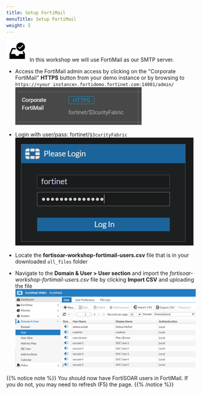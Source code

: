 ```yaml
---
title: Setup FortiMail
menuTitle: Setup FortiMail
weight: 5
---
```


![user_complete_icon](check_box.svg)
In this workshop we will use FortiMail as our SMTP server.

- Access the FortiMail admin access by clicking on the "Corporate FortiMail" **HTTPS** button from your demo instance or by browsing to `https://<your instance>.fortidemo.fortinet.com:14001/admin/`
![HTTPS page](fortimail_https.png)

- Login with user/pass: fortinet/```$3curityFabric```
![Login Screen](fortimail_login.png)

- Locate the **fortisoar-workshop-fortimail-users.csv** file that is in your downloaded `all_files` folder

- Navigate to the **Domain & User > User section** and import the *fortisoar-workshop-fortimail-users.csv* file by clicking **Import CSV** and uploading the file
![FortiMail User Page](fml_setup.png)

{{% notice note %}}
You should now have FortiSOAR users in FortiMail. If you do not, you may need to refresh (F5) the page.
{{% /notice %}}
